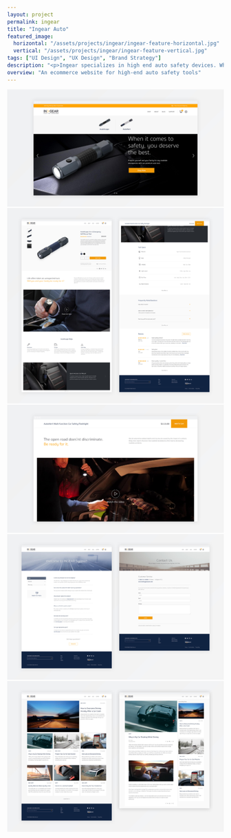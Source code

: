 ```yaml
---
layout: project
permalink: ingear
title: "Ingear Auto"
featured_image:
  horizontal: "/assets/projects/ingear/ingear-feature-horizontal.jpg"
  vertical: "/assets/projects/ingear/ingear-feature-vertical.jpg"
tags: ["UI Design", "UX Design", "Brand Strategy"]
description: "<p>Ingear specializes in high end auto safety devices. While there are many other companies that produce similar tools, none match the level of precision, quality, and design that Ingear provides. After testing their product on Amazon, Ingear was ready to invest in a full ecommerce website that matched the quality of their products.</p>"
overview: "An ecommerce website for high-end auto safety tools"
---
```


<div class="grid grid--justify-center">

  <div class="grid__col-12">
    <img src="/assets/projects/ingear/ingear-1.jpg">
  </div>
  <div class="grid__col-12">
    <img src="/assets/projects/ingear/ingear-2.jpg">
  </div>
  <div class="grid__col-12">
    <img src="/assets/projects/ingear/ingear-3.jpg">
  </div>
  <div class="grid__col-12">
    <img src="/assets/projects/ingear/ingear-4.jpg">
  </div>
  <div class="grid__col-12">
    <img src="/assets/projects/ingear/ingear-5.jpg">
  </div>
</div>